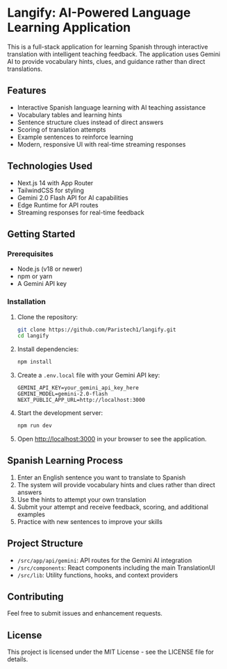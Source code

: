 # Langify: AI-Powered Language Learning Application

This is a full-stack application for learning Spanish through interactive translation with intelligent teaching feedback. The application uses Gemini AI to provide vocabulary hints, clues, and guidance rather than direct translations.

## Features

- Interactive Spanish language learning with AI teaching assistance
- Vocabulary tables and learning hints
- Sentence structure clues instead of direct answers
- Scoring of translation attempts
- Example sentences to reinforce learning
- Modern, responsive UI with real-time streaming responses

## Technologies Used

- Next.js 14 with App Router
- TailwindCSS for styling
- Gemini 2.0 Flash API for AI capabilities
- Edge Runtime for API routes
- Streaming responses for real-time feedback

## Getting Started

### Prerequisites

- Node.js (v18 or newer)
- npm or yarn
- A Gemini API key

### Installation

1. Clone the repository:
   ```bash
   git clone https://github.com/Paristech1/langify.git
   cd langify
   ```

2. Install dependencies:
   ```bash
   npm install
   ```

3. Create a `.env.local` file with your Gemini API key:
   ```
   GEMINI_API_KEY=your_gemini_api_key_here
   GEMINI_MODEL=gemini-2.0-flash
   NEXT_PUBLIC_APP_URL=http://localhost:3000
   ```

4. Start the development server:
   ```bash
   npm run dev
   ```

5. Open [http://localhost:3000](http://localhost:3000) in your browser to see the application.

## Spanish Learning Process

1. Enter an English sentence you want to translate to Spanish
2. The system will provide vocabulary hints and clues rather than direct answers
3. Use the hints to attempt your own translation
4. Submit your attempt and receive feedback, scoring, and additional examples
5. Practice with new sentences to improve your skills

## Project Structure

- `/src/app/api/gemini`: API routes for the Gemini AI integration
- `/src/components`: React components including the main TranslationUI
- `/src/lib`: Utility functions, hooks, and context providers

## Contributing

Feel free to submit issues and enhancement requests.

## License

This project is licensed under the MIT License - see the LICENSE file for details.